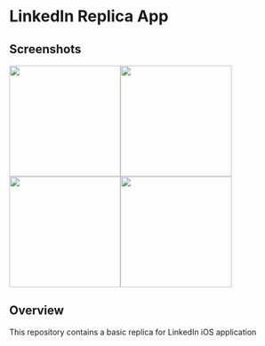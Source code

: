 
# LinkedIn Replica App


## Screenshots
<img src="ReadmeAssets/first.gif" width="200"><img src="ReadmeAssets/second.gif" width="200">
<img src="ReadmeAssets/third.gif" width="200"><img src="ReadmeAssets/fourth.gif" width="200">



## Overview

This repository contains a basic replica for LinkedIn iOS application
